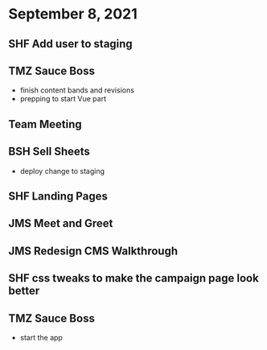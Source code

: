 # September 8, 2021

## SHF Add user to staging

## TMZ Sauce Boss
- finish content bands and revisions
- prepping to start Vue part

## Team Meeting

## BSH Sell Sheets
- deploy change to staging

## SHF Landing Pages

## JMS Meet and Greet

## JMS Redesign CMS Walkthrough

## SHF css tweaks to make the campaign page look better

## TMZ Sauce Boss
- start the app